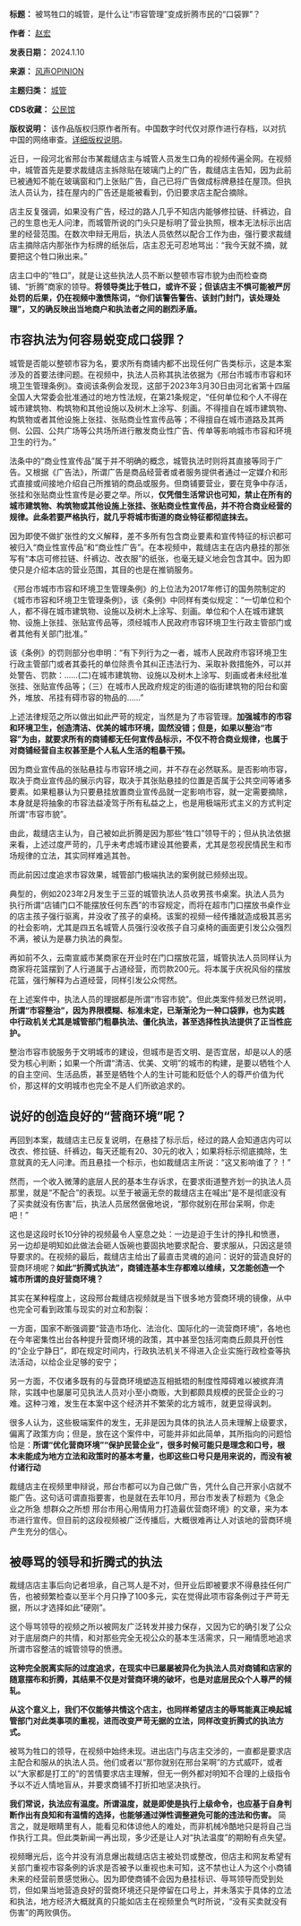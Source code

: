 

**标题：** 被骂牲口的城管，是什么让“市容管理”变成折腾市民的“口袋罪”？  

**作者：** [赵宏](https://chinadigitaltimes.net/space/赵宏)  

**发表日期：** 2024.1.10  

**来源：** [风声OPINION](https://web.archive.org/web/https://mp.weixin.qq.com/s/TRCmr0pY9CJg0OI4i42edQ)  

**主题归类：** [城管](https://chinadigitaltimes.net/space/城管)  

**CDS收藏：** [公民馆](https://chinadigitaltimes.net/space/%E5%85%AC%E6%B0%91%E9%A6%86)  

**版权说明：** 该作品版权归原作者所有。中国数字时代仅对原作进行存档，以对抗中国的网络审查。[详细版权说明](https://chinadigitaltimes.net/chinese/copyright)。


近日，一段河北省邢台市某裁缝店主与城管人员发生口角的视频传遍全网。在视频中，城管首先是要求裁缝店主拆除贴在玻璃门上的广告，裁缝店主告知，因为此前已被通知不能在玻璃窗和门上张贴广告，自己已将广告做成标牌悬挂在屋顶。但执法人员认为，挂在屋内的广告还是能被看到，仍旧要求店主配合摘除。 


店主反复强调，如果没有广告，经过的路人几乎不知店内能够修拉链、纤裤边，自己的生意也无人问津，而城管所说的门头只是标明了营业执照，根本无法标示出店里的经营范围。在数次申辩无用后，执法人员依然以配合工作为由，强行要求裁缝店主摘除店内那张作为标牌的纸张后，店主忍无可忍地骂出：“我今天就不摘，就要把这个牲口揪出来。”


店主口中的“牲口”，就是让这些执法人员不断以整顿市容市貌为由而检查商铺、“折腾”商家的领导。**将领导类比于牲口，或许不妥；但该店主不惧可能被严厉处罚的后果，仍在视频中激愤陈词，“你们该警告警告、该封门封门，该处理处理”，又的确反映出当地商户和执法者之间的剧烈矛盾。** 


市容执法为何容易蜕变成口袋罪？
---------------


城管是否能以整顿市容为名，要求所有商铺内都不出现任何广告类标示，这是本案涉及的首要法律问题。在视频中，执法人员称其执法依据为《邢台市城市市容和环境卫生管理条例》。查阅该条例会发现，这部于2023年3月30日由河北省第十四届全国人大常委会批准通过的地方性法规，在第21条规定，“任何单位和个人不得在城市建筑物、构筑物和其他设施以及树木上涂写、刻画。不得擅自在城市建筑物、构筑物或者其他设施上张挂、张贴商业性宣传品等；不得擅自在城市道路及其两侧、公园、公共广场等公共场所进行散发商业性广告、传单等影响城市市容和环境卫生的行为。”


法条中的“商业性宣传品”属于并不明确的概念，城管执法时则将其直接等同于广告。又根据《广告法》，所谓广告是商品经营者或者服务提供者通过一定媒介和形式直接或间接地介绍自己所推销的商品或服务。但商铺要营业，要在竞争中存活，张挂和张贴商业性宣传是必要之举。所以，**仅凭借生活常识也可知，禁止在所有的城市建筑物、构筑物或其他设施上张挂、张贴商业性宣传品，并不符合商业经营的规律。此条若要严格执行，就几乎将城市街道的商业特征都彻底抹去。** 


因为即使不做扩张性的文义解释，差不多所有包含商业要素和宣传特征的标识都可被归入“商业性宣传品”和“商业性广告”。在本视频中，裁缝店主在店内悬挂的那张写有“本店可修拉链、纤裤边、改衣服”的纸张，也毫无疑义地会包含其中。因为即使只是介绍本店的营业范围，其目的也是在推销服务。


《邢台市城市市容和环境卫生管理条例》的上位法为2017年修订的国务院制定的《城市市容和环境卫生管理条例》，该《条例》中同样有类似规定：“一切单位和个人，都不得在城市建筑物、设施以及树木上涂写、刻画。单位和个人在城市建筑物、设施上张挂、张贴宣传品等，须经城市人民政府市容环境卫生行政主管部门或者其他有关部门批准。”


该《条例》的罚则部分也申明：“有下列行为之一者，城市人民政府市容环境卫生行政主管部门或者其委托的单位除责令其纠正违法行为、采取补救措施外，可以并处警告、罚款：……(二)在城市建筑物、设施以及树木上涂写、刻画或者未经批准张挂、张贴宣传品等；（三）在城市人民政府规定的街道的临街建筑物的阳台和窗外，堆放、吊挂有碍市容的物品的……”


上述法律规范之所以做出如此严苛的规定，当然是为了市容管理。**加强城市的市容和环境卫生，创造清洁、优美的城市环境，固然没错；但是，如果以整治“市容”为由，就要求所有的商铺都无任何宣传品标示，不仅不符合商业规律，也属于对商铺经营自主权甚至是个人私人生活的粗暴干预。** 


因为商业宣传品的张贴悬挂与市容环境之间，并不存在必然联系。是否影响市容，取决于商业宣传品的展示内容，取决于其张贴悬挂的位置是否属于公共空间等诸多要素。如果粗暴认为只要悬挂放置商业宣传品就一定影响市容，就一定需要摘除，本身就是将抽象的市容法益凌驾于所有私益之上，也是用极端形式主义的方式判定所谓“市容市貌”。


由此，裁缝店主认为，自己被如此折腾是因为那些“牲口”领导干的；但从执法依据来看，上述过度严苛的，几乎未考虑城市建设其他要素，尤其是忽视民情民生和市场规律的立法，其实同样难逃其咎。


而此前因过度追求市容效果，城管部门极端执法的案例就已频频出现。


典型的，例如2023年2月发生于三亚的城管执法人员收男孩书桌案。执法人员为执行所谓“店铺门口不能摆放任何东西”的市容规定，而将在超市门口摆放书桌作业的店主孩子强行驱离，并没收了孩子的桌椅。该案的视频一经传播就造成极其恶劣的社会影响，尤其是四五名城管人员强行没收孩子自习桌椅的画面更引发公众强烈不满，被认为是暴力执法的典型。


再如前不久，云南宣威市某商家在开业时在门口摆放花篮，城管执法人员同样认为商家将花篮摆到了人行道属于占道经营，而罚款200元。将本属于庆祝风俗的摆放花篮，强行解释为占道经营，同样引发公众愕然。


在上述案件中，执法人员的理据都是所谓“市容市貌”。但此类案件频发已然说明，**所谓“市容整治”，因为界限模糊、标准未定，已渐渐沦为一种口袋罪，也为实践中行政机关尤其是城管部门粗暴执法、僵化执法，甚至选择性执法提供了正当性庇护。** 


整治市容市貌服务于文明城市的建设，但城市是否文明、是否宜居，却是以人的感受为核心判断；如果一个所谓“清洁、优美、文明”的城市的构建，是要以牺牲个人的自主空间、生活品质，甚至是牺牲个人的生计可能和贬低个人的尊严价值为代价，那这样的文明城市也完全不是人们所欲追求的。


说好的创造良好的“营商环境”呢？
----------------


再回到本案，裁缝店主已反复说明，在悬挂了标示后，经过的路人会知道店内可以改衣、修拉链、纤裤边，每天还能有20、30元的收入；如果将标示彻底摘除，生意就真的无人问津。而且悬挂一个标示，也如裁缝店主所说：“这又影响谁了？！”


然而，一个收入微薄的底层人民的基本生存诉求，在要求街道整齐划一的执法人员那里，就是“不配合”的表现。以至于被逼无奈的裁缝店主在喊出“是不是彻底没有了买卖就没有伤害”后，执法人员居然倨傲地说，“那你就别在邢台呆啊，你走吧！”


这也是这段时长10分钟的视频最令人窒息之处：一边是迫于生计的挣扎和愤懑，另一边却是明知如此做法会砸人饭碗也要固执地要求配合、要求服从，只因这是领导要求的。在视频的最后，裁缝店主给出了最直击灵魂的追问：说好的营造良好的营商环境呢？**如此“折腾式执法”，商铺连基本生存都难以维续，又怎能创造一个城市所谓的良好营商环境？** 


其实在某种程度上，这段邢台裁缝店视频就是当下很多地方营商环境的镜像，从中也完全可看到政策与现实的对立和割裂：


一方面，国家不断强调要“营造市场化、法治化、国际化的一流营商环境”，各地也在今年密集性出台各种提升营商环境的政策，其中甚至包括河南商丘颇具开创性的“企业宁静日”，即在规定时间内，行政执法机关不得进入企业实施行政检查等执法活动，以给企业足够的安宁；


另一方面，不仅诸多既有的与营商环境塑造互相抵牾的制度性障碍难以被摈弃清除，实践中也屡屡可见执法人员对小至小商贩，大到都颇具规模的民营企业的刁难。这种刁难，发生在本案中这个经济并不繁荣的北方城市，就更显得讽刺。


很多人认为，这些极端案件的发生，无非是因为具体的执法人员未理解上级要求，偏离了政策方向；但是，放在这个案件中，可能并非如此简单，其所指向的问题恰恰是：**所谓“优化营商环境”“保护民营企业”，很多时候可能只是理念和口号，根本未能成为地方立法和政策时的基本考量，也即这些口号只是用来说的，而没有被付诸行动‍‍‍** 


裁缝店主在视频里申辩说，邢台市都可以为自己做广告，凭什么自己开家小店就不能广告。这句话可谓直指要害，也是就在去年10月，邢台市发表了标题为《急企业之所急 想群众之所想 邢台市用心用情用力打造最优营商环境》的文章，来为本市进行宣传。但目前的这段视频被广泛传播后，大概很难再让人对该地的营商环境产生充分的信心。


被辱骂的领导和折腾式的执法
-------------


裁缝店店主事后向记者坦承，自己骂人是不对，但开业后即被要求不得悬挂任何广告，也被频繁检查以至半个月只挣了100多元，实在觉得此项市容条例过于严苛无据，所以才选择如此“硬刚”。


这个辱骂领导的视频之所以被网友广泛转发并接力保存，又因为它的确引发了公众对于底层商户的共情，和对那些完全无视公众的基本生活需求，只一厢情愿地追求所谓市容整洁的城管领导的愤懑。


**这种完全脱离实际的过度追求，在现实中已屡屡被异化为执法人员对商铺和店家的随意摆布和折腾，其结果不仅是对营商环境的破坏，也是对底层民众个人尊严的倾轧。** 


**从这个意义上，我们不仅能够共情这个店主，也同样希望店主的辱骂能真正唤起城管部门对此类事项的重视，进而改变严苛无据的立法，同样改变折腾式的执法方式。** 


被骂为牲口的领导，在视频中始终未现。进出店门与店主交涉的，一直都是要求店主配合和服从的执法人员。他们或者以“那你就别在邢台呆啊”的方式威吓，或者以“大家都是打工的”的苦情要求店主理解，但无一例外都对明知不合理的上级指令予以不近人情地盲从，并要求商铺不打折扣地坚决执行。


**我们常说，执法应有温度。所谓温度，就是即使是执行上级命令，也应基于自身判断作出有良知和有温情的选择，也能够通过弹性调整避免可能的违法和伤害。** 简言之，就是眼睛里有人，能看见和体谅他人的难处，而非机械冷酷地只是将自己当作执行工具。但此类新闻一再出现，多少还是让人对“执法温度”的期盼有点失望。


视频曝光后，迄今并没有消息爆出裁缝店店主被处罚或整改，但店主和网友希望有关部门重视市容条例的诉求是否被予以重视也未可知，这不禁也让人为这个小商铺未来的经营前景感觉揪心。因为即使商铺不会因为悬挂标识、辱骂领导而受到处罚，但如果当地营造良好的营商环境还只是停留在口号上，并未落实于具体的立法和执法，地方经济大概就真的只能如店主在视频里负气时所说，“没有买卖就没有伤害”的两败俱伤。

